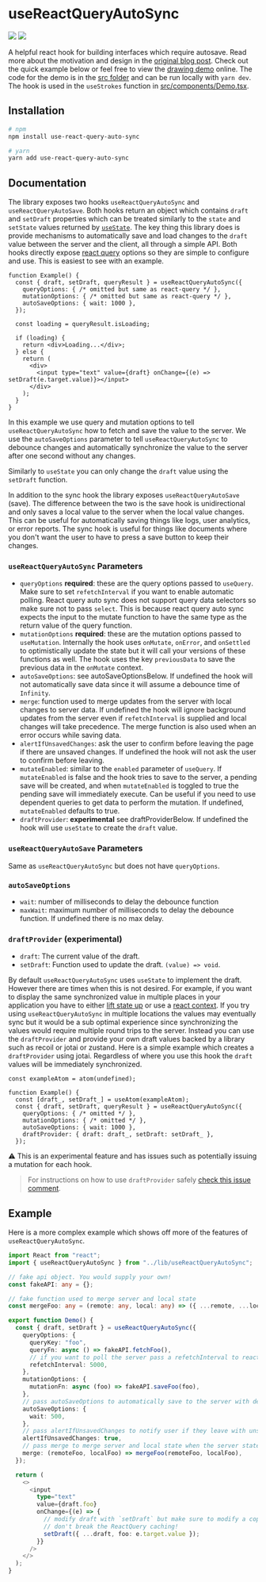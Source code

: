 # useReactQueryAutoSync

![](https://img.shields.io/npm/v/use-react-query-auto-sync?label=npm)
![](https://img.shields.io/bundlephobia/minzip/use-react-query-auto-sync)

A helpful react hook for building interfaces which require autosave.
Read more about the motivation and design in the [original blog post](https://lsmurray.com/blog/react-query-auto-sync-hook).
Check out the quick example below or feel free to view the [drawing demo](https://react-query-auto-sync.lsmurray.com/) online.
The code for the demo is in the [src folder](./src) and can be run locally with `yarn dev`. The hook is used in the `useStrokes` function in [src/components/Demo.tsx](./src/components/Demo.tsx).

## Installation

```sh
# npm
npm install use-react-query-auto-sync

# yarn
yarn add use-react-query-auto-sync
```

## Documentation

The library exposes two hooks `useReactQueryAutoSync` and `useReactQueryAutoSave`.
Both hooks return an object which contains `draft` and `setDraft` properties which can be treated similarly to the `state` and `setState` values returned by [`useState`](https://reactjs.org/docs/hooks-state.html).
The key thing this library does is provide mechanisms to automatically save and load changes to the `draft` value between the server and the client, all through a simple API.
Both hooks directly expose [react query](https://react-query.tanstack.com/) options so they are simple to configure and use.
This is easiest to see with an example.

<!-- prettier-ignore-start -->
```tsx
function Example() {
  const { draft, setDraft, queryResult } = useReactQueryAutoSync({
    queryOptions: { /* omitted but same as react-query */ },
    mutationOptions: { /* omitted but same as react-query */ },
    autoSaveOptions: { wait: 1000 },
  });

  const loading = queryResult.isLoading;

  if (loading) {
    return <div>Loading...</div>;
  } else {
    return (
      <div>
        <input type="text" value={draft} onChange={(e) => setDraft(e.target.value)}></input>
      </div>
    );
  }
}
```
<!-- prettier-ignore-end -->

In this example we use query and mutation options to tell `useReactQueryAutoSync` how to fetch and save the value to the server. We use the `autoSaveOptions` parameter to tell `useReactQueryAutoSync` to debounce changes and automatically synchronize the value to the server after one second without any changes.

Similarly to `useState` you can only change the `draft` value using the `setDraft` function.

In addition to the sync hook the library exposes `useReactQueryAutoSave` (save). The difference between the two is the save hook is unidirectional and only saves a local value to the server when the local value changes. This can be useful for automatically saving things like logs, user analytics, or error reports. The sync hook is useful for things like documents where you don't want the user to have to press a save button to keep their changes.

### `useReactQueryAutoSync` Parameters

- `queryOptions` **required**: these are the query options passed to `useQuery`. Make sure to set `refetchInterval` if you want to enable automatic polling. React query auto sync does not support query data selectors so make sure not to pass `select`. This is because react query auto sync expects the input to the mutate function to have the same type as the return value of the query function.
- `mutationOptions` **required**: these are the mutation options passed to `useMutation`. Internally the hook uses `onMutate`, `onError`, and `onSettled` to optimistically update the state but it will call your versions of these functions as well. The hook uses the key `previousData` to save the previous data in the `onMutate` context.
- `autoSaveOptions`: see autoSaveOptionsBelow. If undefined the hook will not automatically save data since it will assume a debounce time of `Infinity`.
- `merge`: function used to merge updates from the server with local changes to server data. If undefined the hook will ignore background updates from the server even if `refetchInterval` is supplied and local changes will take precedence. The merge function is also used when an error occurs while saving data.
- `alertIfUnsavedChanges`: ask the user to confirm before leaving the page if there are unsaved changes. If undefined the hook will not ask the user to confirm before leaving.
- `mutateEnabled`: similar to the `enabled` parameter of `useQuery`. If `mutateEnabled` is false and the hook tries to save to the server, a pending save will be created, and when `mutateEnabled` is toggled to true the pending save will immediately execute. Can be useful if you need to use dependent queries to get data to perform the mutation. If undefined, `mutateEnabled` defaults to true.
- `draftProvider`: **experimental** see draftProviderBelow. If undefined the hook will use `useState` to create the `draft` value.

### `useReactQueryAutoSave` Parameters

Same as `useReactQueryAutoSync` but does not have `queryOptions`.

### `autoSaveOptions`

- `wait`: number of milliseconds to delay the debounce function
- `maxWait`: maximum number of milliseconds to delay the debounce function. If undefined there is no max delay.

### `draftProvider` (**experimental**)

- `draft`: The current value of the draft.
- `setDraft`: Function used to update the draft. `(value) => void`.

By default `useReactQueryAutoSync` uses `useState` to implement the draft.
However there are times when this is not desired.
For example, if you want to display the same synchronized value in multiple places in your application you have to either [lift state up](https://reactjs.org/docs/lifting-state-up.html) or use a [react context](https://reactjs.org/docs/context.html).
If you try using `useReactQueryAutoSync` in multiple locations the values may eventually sync but it would be a sub optimal experience since synchronizing the values would require multiple round trips to the server.
Instead you can use the `draftProvider` and provide your own draft values backed by a library such as recoil or jotai or zustand.
Here is a simple example which creates a `draftProvider` using jotai.
Regardless of where you use this hook the `draft` values will be immediately synchronized.

<!-- prettier-ignore-start -->
```tsx
const exampleAtom = atom(undefined);

function Example() {
  const [draft_, setDraft_] = useAtom(exampleAtom);
  const { draft, setDraft, queryResult } = useReactQueryAutoSync({
    queryOptions: { /* omitted */ },
    mutationOptions: { /* omitted */ },
    autoSaveOptions: { wait: 1000 },
    draftProvider: { draft: draft_, setDraft: setDraft_ },
  });
```
<!-- prettier-ignore-end-->

⚠️ This is an experimental feature and has issues such as potentially issuing a mutation for each hook.

> For instructions on how to use `draftProvider` safely [check this issue comment](https://github.com/lukesmurray/react-query-autosync/issues/3#issuecomment-990052496).

## Example

Here is a more complex example which shows off more of the features of `useReactQueryAutoSync`.

```ts
import React from "react";
import { useReactQueryAutoSync } from "../lib/useReactQueryAutoSync";

// fake api object. You would supply your own!
const fakeAPI: any = {};

// fake function used to merge server and local state
const mergeFoo: any = (remote: any, local: any) => ({ ...remote, ...local });

export function Demo() {
  const { draft, setDraft } = useReactQueryAutoSync({
    queryOptions: {
      queryKey: "foo",
      queryFn: async () => fakeAPI.fetchFoo(),
      // if you want to poll the server pass a refetchInterval to react query
      refetchInterval: 5000,
    },
    mutationOptions: {
      mutationFn: async (foo) => fakeAPI.saveFoo(foo),
    },
    // pass autoSaveOptions to automatically save to the server with debouncing
    autoSaveOptions: {
      wait: 500,
    },
    // pass alertIfUnsavedChanges to notify user if they leave with unsaved changes
    alertIfUnsavedChanges: true,
    // pass merge to merge server and local state when the server state updates
    merge: (remoteFoo, localFoo) => mergeFoo(remoteFoo, localFoo),
  });

  return (
    <>
      <input
        type="text"
        value={draft.foo}
        onChange={(e) => {
          // modify draft with `setDraft` but make sure to modify a copy so you
          // don't break the ReactQuery caching!
          setDraft({ ...draft, foo: e.target.value });
        }}
      />
    </>
  );
}
```
